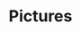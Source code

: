 ---
title: Pictures
crosslinks:
- pics
- livven
- u_imguralbumbot
- youtubefactsbot
- futureporn
- funny
- MassdropBot
- anti_gif_bot
- wallpaper
- AgainstKarmaWhores
- illusionporn
- Plumbing
- FOAD
- NamFlashbacks
- DontTellMom
- meirl
- Serendipity
- MildlyVandalised
- aww
- TheDepthsBelow
---